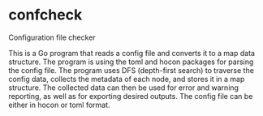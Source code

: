 # confcheck
Configuration file checker

This is a Go program that reads a config file and converts it to a map data structure. The program is using the toml and hocon packages for parsing the config file. The program uses DFS (depth-first search) to traverse the config data, collects the metadata of each node, and stores it in a map structure. The collected data can then be used for error and warning reporting, as well as for exporting desired outputs. The config file can be either in hocon or toml format.